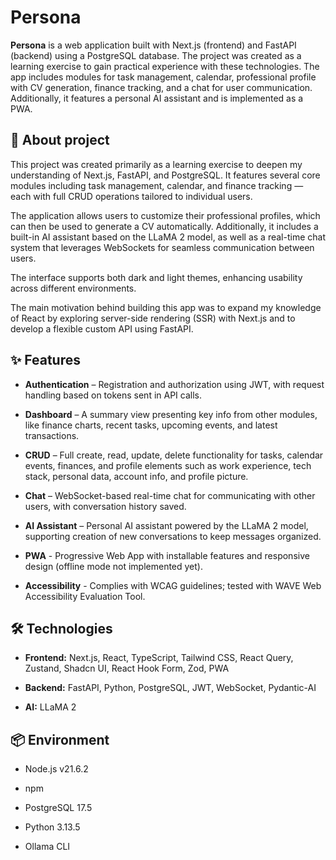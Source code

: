 
  

# Persona

**Persona** is a web application built with Next.js (frontend) and FastAPI (backend) using a PostgreSQL database. The project was created as a learning exercise to gain practical experience with these technologies. The app includes modules for task management, calendar, professional profile with CV generation, finance tracking, and a chat for user communication. Additionally, it features a personal AI assistant and is implemented as a PWA.

  


  

## 📖 About project

This project was created primarily as a learning exercise to deepen my understanding of Next.js, FastAPI, and PostgreSQL. It features several core modules including task management, calendar, and finance tracking — each with full CRUD operations tailored to individual users.

  

The application allows users to customize their professional profiles, which can then be used to generate a CV automatically. Additionally, it includes a built-in AI assistant based on the LLaMA 2 model, as well as a real-time chat system that leverages WebSockets for seamless communication between users.

  

The interface supports both dark and light themes, enhancing usability across different environments.

  

The main motivation behind building this app was to expand my knowledge of React by exploring server-side rendering (SSR) with Next.js and to develop a flexible custom API using FastAPI.

  



  

## ✨ Features

-  **Authentication** – Registration and authorization using JWT, with request handling based on tokens sent in API calls.

-  **Dashboard** – A summary view presenting key info from other modules, like finance charts, recent tasks, upcoming events, and latest transactions.

-  **CRUD** – Full create, read, update, delete functionality for tasks, calendar events, finances, and profile elements such as work experience, tech stack, personal data, account info, and profile picture.

-  **Chat** – WebSocket-based real-time chat for communicating with other users, with conversation history saved.

-  **AI Assistant** – Personal AI assistant powered by the LLaMA 2 model, supporting creation of new conversations to keep messages organized.

  

-  **PWA** - Progressive Web App with installable features and responsive design (offline mode not implemented yet).

- **Accessibility** - Complies with WCAG guidelines; tested with WAVE Web Accessibility Evaluation Tool.


  

## 🛠 Technologies

-  **Frontend:** Next.js, React, TypeScript, Tailwind CSS, React Query, Zustand, Shadcn UI, React Hook Form, Zod, PWA

-  **Backend:** FastAPI, Python, PostgreSQL, JWT, WebSocket, Pydantic-AI

-  **AI:** LLaMA 2

  


  

## 📦 Environment

- Node.js v21.6.2

- npm

- PostgreSQL 17.5

- Python 3.13.5

- Ollama CLI